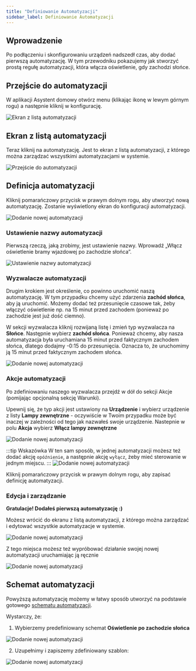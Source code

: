```yaml
---
title: "Definiowanie Automatyzacji"
sidebar_label: Definiowanie Automatyzacji
---
```


## Wprowadzenie

Po podłączeniu i skonfigurowaniu urządzeń nadszedł czas, aby dodać pierwszą automatyzację. W tym przewodniku pokazujemy jak stworzyć prostą regułę automatyzacji, która włącza oświetlenie, gdy zachodzi słońce.


## Przejście do automatyzacji

W aplikacji Asystent domowy otwórz menu (klikając ikonę w lewym górnym rogu) a następnie kliknij w konfigurację.

![Ekran z listą automatyzacji](/img/en/bramka/automation1.png)

## Ekran z listą automatyzacji
Teraz kliknij na automatyzację. Jest to ekran z listą automatyzacji, z którego można zarządzać wszystkimi automatyzacjami w systemie.

![Przejście do automatyzacji](/img/en/bramka/automation2.png)

## Definicja automatyzacji

Kliknij pomarańczowy przycisk w prawym dolnym rogu, aby utworzyć nową automatyzację. Zostanie wyświetlony ekran do konfiguracji automatyzacji.

![Dodanie nowej automatyzacji](/img/en/bramka/automation3.png)

### Ustawienie nazwy automatyzacji

Pierwszą rzeczą, jaką zrobimy, jest ustawienie nazwy. Wprowadź „Włącz oświetlenie bramy wjazdowej po zachodzie słońca”.

![Ustawienie nazwy automatyzacji](/img/en/bramka/automation4.png)

### Wyzwalacze automatyzacji

Drugim krokiem jest określenie, co powinno uruchomić naszą automatyzację. W tym przypadku chcemy użyć zdarzenia **zachód słońca**, aby ją uruchomić. Możemy dodać też przesunięcie czasowe tak, żeby włączyć oświetlenie np. na 15 minut przed zachodem (ponieważ po zachodzie jest już dość ciemno).

W sekcji wyzwalacza kliknij rozwijaną listę i zmień typ wyzwalacza na **Słońce**. Następnie wybierz **zachód słońca**. Ponieważ chcemy, aby nasza automatyzacja była uruchamiana 15 minut przed faktycznym zachodem słońca, dlatego dodajmy -0:15 do przesunięcia. Oznacza to, że uruchomimy ją 15 minut przed faktycznym zachodem słońca.

![Dodanie nowej automatyzacji](/img/en/bramka/automation5.png)

### Akcje automatyzacji

Po zdefiniowaniu naszego wyzwalacza przejdź w dół do sekcji Akcje (pomijając opcjonalną sekcję Warunki).

Upewnij się, że typ akcji jest ustawiony na **Urządzenie** i wybierz urządzenie z listy **Lampy zewnętrzne** - oczywiście w Twoim przypadku może być inaczej w zależności od tego jak nazwałeś swoje urządzenie. Nastepnie w polu **Akcja** wybierz **Włącz lampy zewnętrzne**

![Dodanie nowej automatyzacji](/img/en/bramka/automation6.png)

:::tip Wskazówka
W ten sam sposób, w jednej automatyzacji możesz też dodać akcję `opóźnienie`, a następnie akcję `wyłącz`, żeby mieć sterowanie w jednym miejscu.
:::
![Dodanie nowej automatyzacji](/img/en/bramka/automation_6_1.png)

Kliknij pomarańczowy przycisk w prawym dolnym rogu, aby zapisać definicję automatyzacji.

### Edycja i zarządzanie

**Gratulacje! Dodałeś pierwszą automatyzację :)**

Możesz wrócić do ekranu z listą automatyzacji, z którego można zarządzać i edytować wszystkie automatyzacje w systemie.

![Dodanie nowej automatyzacji](/img/en/bramka/automation8.png)

Z tego miejsca możesz też wypróbować działanie swojej nowej automatyzacji uruchamiając ją ręcznie

![Dodanie nowej automatyzacji](/img/en/bramka/automation9.png)


## Schemat automatyzacji

Powyższą automatyzację możemy w łatwy sposób utworzyć na podstawie gotowego [schematu automatyzacji](ais_bramka_automation_blueprint).

Wystarczy, że:
1. Wybierzemy predefiniowany schemat **Oświetlenie po zachodzie słońca**

![Dodanie nowej automatyzacji](/img/en/bramka/blueprint_light_0.png)

2. Uzupełnimy i zapiszemy zdefiniowany szablon:

![Dodanie nowej automatyzacji](/img/en/bramka/blueprint_light.png)
